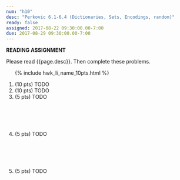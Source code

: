 ```yaml
---
num: "h10"
desc: "Perkovic 6.1-6.4 (Dictionaries, Sets, Encodings, random)"
ready: false
assigned: 2017-08-22 09:30:00.00-7:00
due: 2017-08-29 09:30:00.00-7:00
---
```


<b>READING ASSIGNMENT</b>

Please read {{page.desc}}.  Then complete these problems.


<ol>

{% include hwk_li_name_10pts.html %}

<li> (10 pts) TODO </li>

<li> (10 pts) TODO
<div class="pagebreak">
</div>
</li>

<li style="margin-bottom:6em;" markdown="1"> (5 pts) TODO
</li>

<li style="margin-bottom:6em;" markdown="1"> (5 pts) TODO
</li>

<li style="margin-bottom:6em;" markdown="1"> (5 pts) TODO
</li>


</ol>

